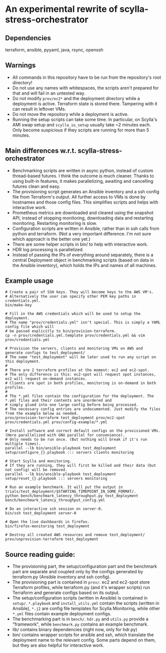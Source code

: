 # An experimental rewrite of scylla-stress-orchestrator

## Dependencies
terraform, ansible, pyyaml, java, rsync, openssh

## Warnings
- All commands in this repository have to be run from the repository's root directory!
- Do not use any names with whitespaces, the scripts aren't prepared for that and will fail in an untested way.
- Do not modify `prov/ec2*` and the deployment directory while a deployment is active. Terraform state is stored there. Tampering with it can result in leftover VMs.
- Do not move the repository while a deployment is active.
- Running the setup scripts can take some time. In particular, on Scylla's AMI swap setup and `scylla_io_setup` usually take ~2 minutes each. Only become suspicious if they scripts are running for more than 5 minutes.

## Main differences w.r.t. scylla-stress-orchestrator
- Benchmarking scripts are written in async python, instead of custom thread-based futures. I think the outcome is much cleaner. Thanks to using built-in features, it makes parallelizing, awaiting and cancelling futures clean and easy.
- The provisioning script generates an Ansible inventory and a ssh config file from Terraform's output. All further access to VMs is done by hostnames and those config files. This simplifies scripts and helps with interactive work.
- Prometheus metrics are downloaded and cleared using the snapshot API, instead of stopping monitoring, downloading data and restarting monitoring. Restarting monitoring is slow.
- Configuration scripts are written in Ansible, rather than in ssh calls from python and terraform. (Not a very important difference. I'm not sure which approach is the better one yet.)
- There are some helper scripts in bin/ to help with interactive work.
- HDR log processing is parallelized.
- Instead of passing the IPs of everything around separately, there is a central Deployment object in benchmarking scripts (based on data in the Ansible inventory), which holds the IPs and names of all machines.

## Example usage

```
# Create a pair of SSH keys. They will become keys to the AWS VM's.
# Alternatively the user can specify other PEM key paths in credentials.yml.
bin/make-key

# Fill in the AWS credentials which will be used to setup the deployment.
# The name "prov/credentials.yml" isn't special. This is simply a YAML config file which will
# be passed explicitly to bin/provision-terraform.
cp -n prov/credentials.yml.template prov/credentials.yml && vim prov/credentials.yml

# Provision the servers, clients and monitoring VMs on AWS and generate configs to test_deployment/
# The name "test_deployment" will be later used to run any script on this deployment.
#
# There are 2 terraform profiles at the moment: ec2 and ec2-spot.
# The only difference is this: ec2-spot will request spot instances, ec2 will request on-demand instances.
# Clients are spot in both profiles, monitoring is on-demand in both profiles.
#
# The *.yml files contain the configuration for the deployment. The *.yml files and their contents are unordered and
# simply glued into one large config before being processed.
# The necessary config entries are undocumented. Just modify the files from the example below as needed.
prov/provision-terraform test_deployment prov/ec2-spot prov/credentials.yml prov/config-example/*.yml

# Install software and correct default configs on the provisioned VMs. (Here parallelized with GNU parallel for convenience).
# Only needs to be run once. (But nothing will break if it's run multiple times).
parallel --lb bin/ansible-playbook test_deployment setup/configure_{}.playbook ::: servers clients monitoring

# Start Scylla and monitoring.
# If they are running, they will first be killed and their data (but not config) will be removed.
parallel --lb bin/ansible-playbook test_deployment setup/reset_{}.playbook ::: servers monitoring

# Run an example benchmark. It will put the output in trials/test_deployment/$STARTING_TIMEPOINT_IN_SOME_FORMAT/.
python bench/benchmark_latency_throughput.py test_deployment bench/benchmark_latency_throughput_config.yml

# Do an interactive ssh session on server-0.
bin/ssh test_deployment server-0

# Open the live dashboards in firefox.
bin/firefox-monitoring test_deployment

# Destroy all created AWS resources and remove test_deployment/
prov/unprovision-terraform test_deployment
```

## Source reading guide:
- The provisioning part, the setup/configuration part and the benchmark part are separate and coupled only by the configs generated by terraform.py (Ansible inventory and ssh config).
- The provisioning part is contained in `prov/`. ec2 and ec2-spot store Terraform profiles, while terraform.py (and it's wrapper scripts) run Terraform and generate configs based on its output.
- The setup/configuration scripts (written in Ansible) is contained in `setup/`. `*.playbook` and `install_utils.yml` contain the scripts (written in Ansible), `*.j2` are config file templates for Scylla Monitoring, while other `*.yml` files contain example deployment configs.
- The benchmarking part is in `bench/`. `hdr.py` and `utils.py` provide a "framework", while `benchmark.py` contains an example benchmark.
- lib/ contains binary dependencies (right now, only for hdr.py)
- bin/ contains wrapper scripts for ansible and ssh, which translate the deployment name to the relevant config. Some parts depend on them, but they are also helpful for interactive work.
